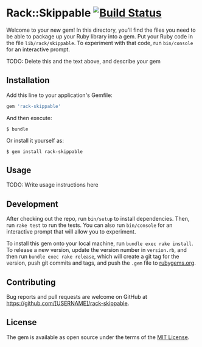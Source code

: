 # Rack::Skippable [![Build Status](https://travis-ci.org/sunaot/rack-skippable.svg?branch=master)](https://travis-ci.org/sunaot/rack-skippable)

Welcome to your new gem! In this directory, you'll find the files you need to be able to package up your Ruby library into a gem. Put your Ruby code in the file `lib/rack/skippable`. To experiment with that code, run `bin/console` for an interactive prompt.

TODO: Delete this and the text above, and describe your gem

## Installation

Add this line to your application's Gemfile:

```ruby
gem 'rack-skippable'
```

And then execute:

    $ bundle

Or install it yourself as:

    $ gem install rack-skippable

## Usage

TODO: Write usage instructions here

## Development

After checking out the repo, run `bin/setup` to install dependencies. Then, run `rake test` to run the tests. You can also run `bin/console` for an interactive prompt that will allow you to experiment.

To install this gem onto your local machine, run `bundle exec rake install`. To release a new version, update the version number in `version.rb`, and then run `bundle exec rake release`, which will create a git tag for the version, push git commits and tags, and push the `.gem` file to [rubygems.org](https://rubygems.org).

## Contributing

Bug reports and pull requests are welcome on GitHub at https://github.com/[USERNAME]/rack-skippable.


## License

The gem is available as open source under the terms of the [MIT License](http://opensource.org/licenses/MIT).


